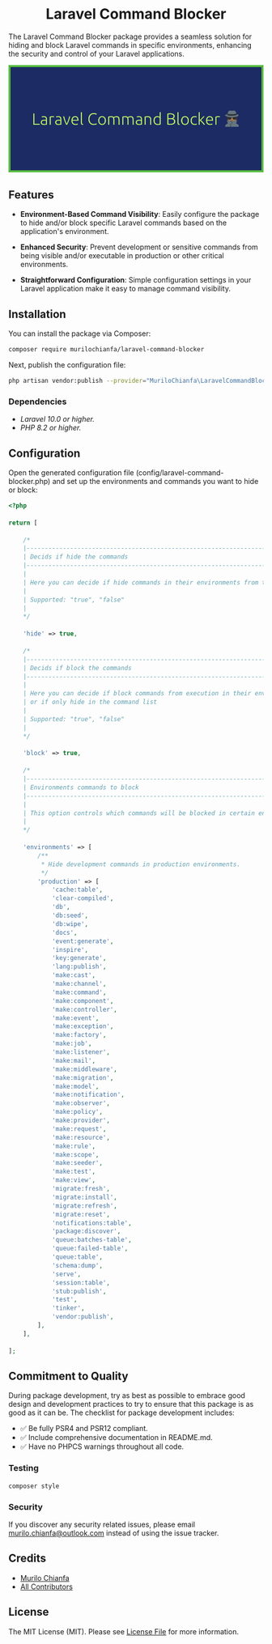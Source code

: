 <h1 align="center">Laravel Command Blocker</h1>

The Laravel Command Blocker package provides a seamless solution for hiding and block Laravel commands in specific environments, enhancing the security and control of your Laravel applications.

![Banner](banner.png)

## Features
- **Environment-Based Command Visibility**: Easily configure the package to hide and/or block specific Laravel commands based on the application's environment.

- **Enhanced Security**: Prevent development or sensitive commands from being visible and/or executable in production or other critical environments.

- **Straightforward Configuration**: Simple configuration settings in your Laravel application make it easy to manage command visibility.

## Installation

You can install the package via Composer:

```bash
composer require murilochianfa/laravel-command-blocker
```

Next, publish the configuration file:

```bash
php artisan vendor:publish --provider="MuriloChianfa\LaravelCommandBlocker\CommandBlockerServiceProvider"
```


### Dependencies

- *Laravel 10.0 or higher.*
- *PHP 8.2 or higher.*

## Configuration

Open the generated configuration file (config/laravel-command-blocker.php) and set up the environments and commands you want to hide or block:

```php
<?php

return [

    /*
    |--------------------------------------------------------------------------
    | Decids if hide the commands
    |--------------------------------------------------------------------------
    |
    | Here you can decide if hide commands in their environments from the command list.
    |
    | Supported: "true", "false"
    |
    */

    'hide' => true,

    /*
    |--------------------------------------------------------------------------
    | Decids if block the commands
    |--------------------------------------------------------------------------
    |
    | Here you can decide if block commands from execution in their environments.
    | or if only hide in the command list
    |
    | Supported: "true", "false"
    |
    */

    'block' => true,

    /*
    |--------------------------------------------------------------------------
    | Environments commands to block
    |--------------------------------------------------------------------------
    |
    | This option controls which commands will be blocked in certain environments.
    |
    */

    'environments' => [
        /**
         * Hide development commands in production environments.
         */
        'production' => [
            'cache:table',
            'clear-compiled',
            'db',
            'db:seed',
            'db:wipe',
            'docs',
            'event:generate',
            'inspire',
            'key:generate',
            'lang:publish',
            'make:cast',
            'make:channel',
            'make:command',
            'make:component',
            'make:controller',
            'make:event',
            'make:exception',
            'make:factory',
            'make:job',
            'make:listener',
            'make:mail',
            'make:middleware',
            'make:migration',
            'make:model',
            'make:notification',
            'make:observer',
            'make:policy',
            'make:provider',
            'make:request',
            'make:resource',
            'make:rule',
            'make:scope',
            'make:seeder',
            'make:test',
            'make:view',
            'migrate:fresh',
            'migrate:install',
            'migrate:refresh',
            'migrate:reset',
            'notifications:table',
            'package:discover',
            'queue:batches-table',
            'queue:failed-table',
            'queue:table',
            'schema:dump',
            'serve',
            'session:table',
            'stub:publish',
            'test',
            'tinker',
            'vendor:publish',
        ],
    ],

];
```

## Commitment to Quality
During package development, try as best as possible to embrace good design and
development practices to try to ensure that this package is as good as it can
be. The checklist for package development includes:

-   ✅ Be fully PSR4 and PSR12 compliant.
-   ✅ Include comprehensive documentation in README.md.
-   ✅ Have no PHPCS warnings throughout all code.

### Testing

``` bash
composer style
```

### Security

If you discover any security related issues, please email murilo.chianfa@outlook.com instead of using the issue tracker.

## Credits

- [Murilo Chianfa](https://github.com/MuriloChianfa)
- [All Contributors](../../contributors)

## License

The MIT License (MIT). Please see [License File](LICENSE.md) for more information.
